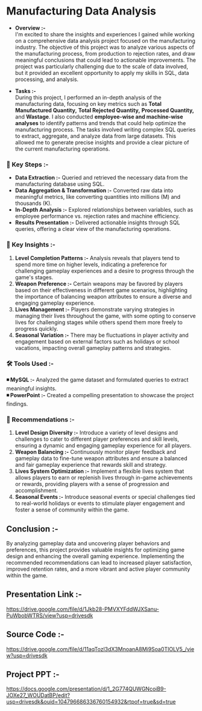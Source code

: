 # Manufacturing Data Analysis 

- **Overview :-**                                                       
I'm excited to share the insights and experiences I gained while working on a comprehensive data analysis project focused on the manufacturing industry. The objective of this project was to analyze various aspects of the manufacturing process, from production to rejection rates, and draw meaningful conclusions that could lead to actionable improvements. The project was particularly challenging due to the scale of data involved, but it provided an excellent opportunity to apply my skills in SQL, data processing, and analysis.

- **Tasks :-**                                                           
During this project, I performed an in-depth analysis of the manufacturing data, focusing on key metrics such as **Total Manufactured Quantity,** **Total Rejected Quantity,** **Processed Quantity,** and **Wastage**. I also conducted **employee-wise and machine-wise analyses** to identify patterns and trends that could help optimize the manufacturing process. The tasks involved writing complex SQL queries to extract, aggregate, and analyze data from large datasets. This allowed me to generate precise insights and provide a clear picture of the current manufacturing operations.

### 📌  Key Steps :-
- **Data Extraction :-**  Queried and retrieved the necessary data from the manufacturing database using SQL.                            
- **Data Aggregation & Transformation :-**  Converted raw data into meaningful metrics, like converting quantities into millions (M) and thousands (K).                                 
- **In-Depth Analysis :-**  Explored relationships between variables, such as employee performance vs. rejection rates and machine efficiency.                                      
- **Results Presentation :-**  Delivered actionable insights through SQL queries, offering a clear view of the manufacturing operations.       

### 📌  Key Insights :-
1.  **Level Completion Patterns :-**  Analysis reveals that players tend to spend more time on higher levels, indicating a preference for challenging gameplay experiences and a desire to progress through the game's stages.
2.  **Weapon Preference :-**  Certain weapons may be favored by players based on their effectiveness in different game scenarios, highlighting the importance of balancing weapon attributes to ensure a diverse and engaging gameplay experience.
3.  **Lives Management :-**  Players demonstrate varying strategies in managing their lives throughout the game, with some opting to conserve lives for challenging stages while others spend them more freely to progress quickly.
4.  **Seasonal Variation :-**  There may be fluctuations in player activity and engagement based on external factors such as holidays or school vacations, impacting overall gameplay patterns and strategies.

### 🛠️  Tools Used :-
**◾ MySQL :-**  Analyzed the game dataset and formulated queries to extract meaningful insights.                                    
**◾ PowerPoint :-**  Created a compelling presentation to showcase the project findings.                          

### 📌 Recommendations :-
1.  **Level Design Diversity :-**  Introduce a variety of level designs and challenges to cater to different player preferences and skill levels, ensuring a dynamic and engaging gameplay experience for all players.          
2.  **Weapon Balancing :-**  Continuously monitor player feedback and gameplay data to fine-tune weapon attributes and ensure a balanced and fair gameplay experience that rewards skill and strategy.        
3.  **Lives System Optimization :-**  Implement a flexible lives system that allows players to earn or replenish lives through in-game achievements or rewards, providing players with a sense of progression and accomplishment.                          
4.  **Seasonal Events :-**  Introduce seasonal events or special challenges tied to real-world holidays or events to stimulate player engagement and foster a sense of community within the game.         

## Conclusion :-
By analyzing gameplay data and uncovering player behaviors and preferences, this project provides valuable insights for optimizing game design and enhancing the overall gaming experience. Implementing the recommended recommendations can lead to increased player satisfaction, improved retention rates, and a more vibrant and active player community within the game.                 

## Presentation Link :-                                         
https://drive.google.com/file/d/1Jkb28-PMVXYFddWJXSanu-PuWbobWTRS/view?usp=drivesdk

## Source Code :-                                                                            
https://drive.google.com/file/d/11aqTozl3dX3MnoanA8Mi9Soa0TIOLV5_/view?usp=drivesdk

## Project  PPT :-                                                                   
https://docs.google.com/presentation/d/1_2G774QUWGNcoiB9-JOXe27_WOUDatBP/edit?usp=drivesdk&ouid=104796686336760154932&rtpof=true&sd=true
